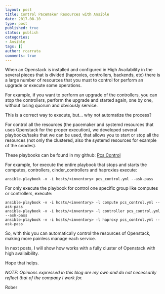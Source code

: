 ```yaml
---
layout: post
title: Control Pacemaker Resources with Ansible
date: 2017-08-10
type: post
published: true
status: publish
categories:
- Ansible
tags: []
author: rcarrata
comments: true
---
```


When an Openstack is installed and configured in High Availability in the several pieces that is divided (haproxies, controllers, backends, etc) there is a large number of resources that you must to control for perform an upgrade or execute some operations.
 
For example, if you want to perform an upgrade of the controllers, you can stop the controllers, perform the upgrade and started again, one by one, without losing quorum and obviously service.

This is a correct way to execute, but... why not automatize the process?
 
For control all the resources (the pacemaker and systemd resources that uses Openstack for the proper execution), we developed several playbooks/tasks that we can be used, that allows you to start or stop all the resources (not only the clustered, also the systemd resources for example of the cnodes).
 
These playbooks can be found in my github: [Pcs Control](https://github.com/rcarrata/pcs_control)
 
For example, for execute the entire playbook that stops and starts the computes, controllers, cinder_controllers and haproxies execute:

```
ansible-playbook -v -i hosts/<inventory> pcs_control.yml --ask-pass
``` 

For only execute the playbook for control one specific group like computes or controllers, execute:
 
```
ansible-playbook -v -i hosts/<inventory> -l compute pcs_control.yml --ask-pass
ansible-playbook -v -i hosts/<inventory> -l controller pcs_control.yml --ask-pass
ansible-playbook -v -i hosts/<inventory> -l haproxy pcs_control.yml --ask-pass
```

So, with this you can automatically control the resources of Openstack, making more painless manage each service.
 
In next posts, I will show how works with a fully cluster of Openstack with high availaibility.

Hope that helps.
 
*NOTE: Opinions expressed in this blog are my own and do not necessarily reflect that of the company I work for.*
 
Rober 

